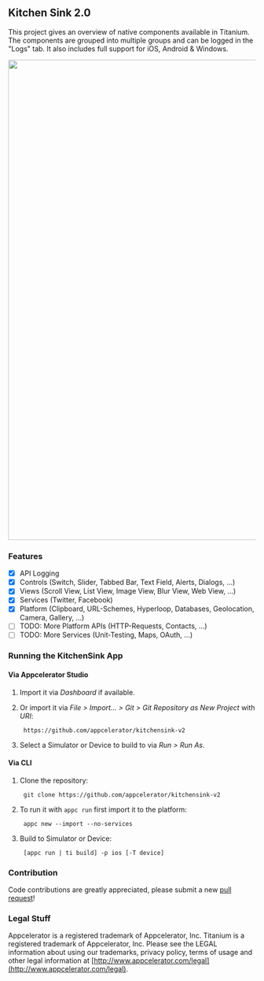 ## Kitchen Sink 2.0

This project gives an overview of native components available in Titanium. 
The components are grouped into multiple groups and can be logged in the "Logs" tab. 
It also includes full support for iOS, Android & Windows.

<img width="976" src="https://abload.de/img/kitchensink-overview1duxu.png">

### Features
- [x] API Logging
- [x] Controls (Switch, Slider, Tabbed Bar, Text Field, Alerts, Dialogs, ...)
- [x] Views (Scroll View, List View, Image View, Blur View, Web View, ...)
- [x] Services (Twitter, Facebook)
- [x] Platform (Clipboard, URL-Schemes, Hyperloop, Databases, Geolocation, Camera, Gallery, ...)
- [ ] TODO: More Platform APIs (HTTP-Requests, Contacts, ...)
- [ ] TODO: More Services (Unit-Testing, Maps, OAuth, ...)

### Running the KitchenSink App

#### Via Appcelerator Studio

1. Import it via *Dashboard* if available.
2. Or import it via *File > Import... > Git > Git Repository as New Project* with *URI*:

		https://github.com/appcelerator/kitchensink-v2

3. Select a Simulator or Device to build to via *Run > Run As*.

#### Via CLI

1. Clone the repository:

		git clone https://github.com/appcelerator/kitchensink-v2

2. To run it with `appc run` first import it to the platform:

		appc new --import --no-services

3. Build to Simulator or Device:

		[appc run | ti build] -p ios [-T device]

### Contribution

Code contributions are greatly appreciated, please submit a new [pull request](https://github.com/appcelerator/kitchensink-v2/pull/new/master)!

### Legal Stuff

Appcelerator is a registered trademark of Appcelerator, Inc. Titanium is
a registered trademark of Appcelerator, Inc.  Please see the LEGAL information about using our trademarks,
privacy policy, terms of usage and other legal information at [http://www.appcelerator.com/legal](http://www.appcelerator.com/legal).
